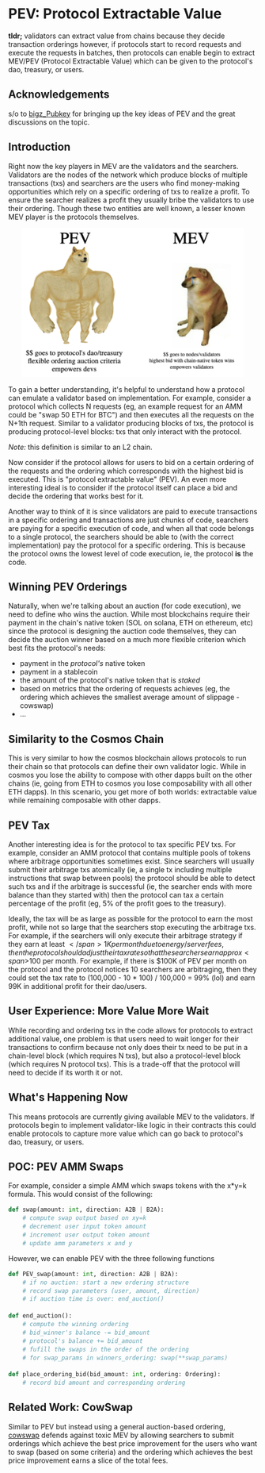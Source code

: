 # PEV: Protocol Extractable Value


**tldr;** validators can extract value from chains because they decide transaction orderings however, if protocols start to record requests and execute the requests in batches, then protocols can enable begin to extract MEV/PEV (Protocol Extractable Value) which can be given to the protocol's dao, treasury, or users. 

## Acknowledgements 

s/o to [bigz_Pubkey](https://twitter.com/bigz_Pubkey) for bringing up the key ideas of PEV and the great discussions on the topic.

## Introduction

Right now the key players in MEV are the validators and the searchers. 
Validators are the nodes of the network which produce blocks of multiple 
transactions (txs) and searchers are the users who find money-making opportunities which rely on a specific ordering of txs to realize a profit. To ensure the searcher realizes a profit they usually bribe the validators to use their ordering. Though these two entities are well known, a lesser known MEV player is the protocols themselves. 

<div align="center">
<img src="2022-07-30-19-06-56.png" width="450" height="300">
</div>

To gain a better understanding, it's helpful to understand how a protocol can emulate a validator based on implementation. For 
example, consider a protocol which collects N requests (eg, an example request for an AMM could be "swap 50 ETH for BTC") and then executes all the 
requests on the N+1th request. Similar to a validator producing blocks of txs, the protocol is producing protocol-level blocks: txs that only interact with the protocol. 

*Note:* this definition is similar to an L2 chain. 

Now consider if the protocol allows for users to bid on 
a certain ordering of the requests and the ordering which corresponds with the highest bid is executed. This is "protocol extractable value" (PEV). An even more interesting ideal is to consider if the protocol itself can place a bid and decide the ordering that works best for it. 

Another way to think of it is since validators are paid to execute transactions in a specific ordering and transactions 
are just chunks of code, searchers are paying for a specific execution of code, and 
when all that code belongs to a single protocol, the searchers should be able to (with the correct implementation) pay the protocol for a specific ordering. This is because the protocol owns the lowest level of code execution, ie, the protocol **is** the code. 

## Winning PEV Orderings

Naturally, when we're talking about an auction (for code execution), we need to define
who wins the auction. While most blockchains require their payment in the chain's native token (SOL on solana, ETH on ethereum, etc) since the protocol is designing the auction code themselves, they can decide the auction winner based on a much more flexible criterion which best fits the protocol's needs: 
- payment in the *protocol's* native token
- payment in a stablecoin
- the amount of the protocol's native token that is *staked*
- based on metrics that the ordering of requests achieves (eg, the ordering which achieves the smallest average amount of slippage - cowswap)
- ... 

## Similarity to the Cosmos Chain

This is very similar to how the cosmos blockchain allows protocols to run their chain so that protocols can define their own validator logic. While in cosmos you lose
the ability to compose with other dapps built on the other chains (ie, going from ETH to cosmos you lose composability with all other ETH dapps). In this scenario, you get more of both worlds: extractable value while remaining composable with other dapps. 

## PEV Tax

Another interesting idea is for the protocol to tax specific PEV txs. For example, consider an AMM protocol that contains multiple pools of tokens where arbitrage opportunities sometimes exist. Since searchers will usually submit their arbitrage txs atomically (ie, a single tx including multiple instructions that swap between pools) the protocol should be able to detect such txs and if the arbitrage is successful (ie, the searcher ends with more balance than they started with) then the protocol can tax a certain percentage of the profit (eg, 5% of the profit goes to the treasury). 

Ideally, the tax will be as large as possible for the protocol to earn the most profit, while not so large that the searchers stop executing the arbitrage txs. For example, if the searchers will only execute their arbitrage strategy if they earn at least <span>$</span>1K per month due to energy/server fees, then the protocol should adjust their tax rate so that the searchers earn approx <span>$</span>100 per month. For example, if there is <span>$</span>100K of PEV per month on the protocol and the protocol notices 10 searchers are arbitraging, then they could set the tax rate to (100,000 - 10 * 100) / 100,000 = 99% (lol) and earn 99K in additional profit for their dao/users.  

## User Experience: More Value More Wait 

While recording and ordering txs in the code allows for protocols to extract additional value, one problem is that users need to wait longer for their transactions to confirm because not only does their tx need to be put in a chain-level block (which requires N txs), but also a protocol-level block (which requires N protocol txs). This is a trade-off that the protocol will need to decide if its worth it or not.

## What's Happening Now 

This means protocols are currently giving available MEV to the validators. If protocols 
begin to implement validator-like logic in their contracts this could enable protocols to capture more value which can go 
back to protocol's dao, treasury, or users. 

## POC: PEV AMM Swaps 

For example, consider a simple AMM which swaps tokens with the x*y=k formula. This
would consist of the following:
```python 
def swap(amount: int, direction: A2B | B2A): 
    # compute swap output based on xy=k 
    # decrement user input token amount
    # increment user output token amount 
    # update amm parameters x and y
```

However, we can enable PEV with the three following functions 
```python
def PEV_swap(amount: int, direction: A2B | B2A): 
    # if no auction: start a new ordering structure
    # record swap parameters (user, amount, direction)
    # if auction time is over: end_auction()

def end_auction():
    # compute the winning ordering 
    # bid_winner's balance -= bid_amount
    # protocol's balance += bid_amount
    # fufill the swaps in the order of the ordering 
    # for swap_params in winners_ordering: swap(**swap_params)

def place_ordering_bid(bid_amount: int, ordering: Ordering):
    # record bid amount and corresponding ordering
```

## Related Work: CowSwap

Similar to PEV but instead using a general auction-based ordering, [cowswap](https://cow.fi/) defends against toxic MEV
by allowing searchers to submit orderings which achieve the best price improvement for the users who want to swap
(based on some criteria) and the ordering which achieves the best price improvement earns a slice of the total fees. 
